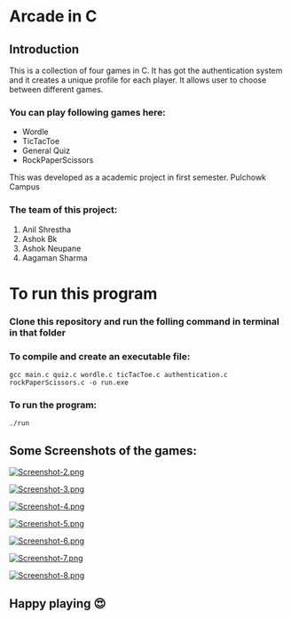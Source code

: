 # Arcade in C

## Introduction
This is a collection of four games in C. It has got the authentication system and it creates a unique profile for each player. It allows user to choose between different games. 


### You can play following games here: 
* Wordle
* TicTacToe
* General Quiz
* RockPaperScissors

This was developed as a academic project in first semester. Pulchowk Campus 

### The team of this project: 
1. Anil Shrestha
2. Ashok Bk
3. Ashok Neupane
4. Aagaman Sharma

# To run this program 
### Clone this repository and run the folling command in terminal in that folder

### To compile and create an executable file: 
```
gcc main.c quiz.c wordle.c ticTacToe.c authentication.c rockPaperScissors.c -o run.exe
```

### To run the program:
```
./run
```
## Some Screenshots of the games: 
[![Screenshot-2.png](https://i.postimg.cc/qB1nRJpk/Screenshot-2.png)](https://postimg.cc/kDtDYdVZ)

[![Screenshot-3.png](https://i.postimg.cc/KYVGVWbh/Screenshot-3.png)](https://postimg.cc/06Y1KcrV)

[![Screenshot-4.png](https://i.postimg.cc/pL43tMmC/Screenshot-4.png)](https://postimg.cc/YvNd1VfL)

[![Screenshot-5.png](https://i.postimg.cc/xdb80Qt1/Screenshot-5.png)](https://postimg.cc/06PPfLTT)

[![Screenshot-6.png](https://i.postimg.cc/sgJd7Nx4/Screenshot-6.png)](https://postimg.cc/fVkrh5xV)

[![Screenshot-7.png](https://i.postimg.cc/9fz8087M/Screenshot-7.png)](https://postimg.cc/945tNB15)

[![Screenshot-8.png](https://i.postimg.cc/VLGXvYBq/Screenshot-8.png)](https://postimg.cc/JGXsdCF0)

## Happy playing 😍